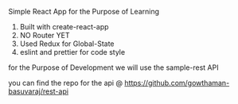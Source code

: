 Simple React App for the Purpose of Learning

1) Built with create-react-app
2) NO Router YET
3) Used Redux for Global-State
4) eslint and prettier for code style

for the Purpose of Development we will use the sample-rest API

you can find the repo for the api @ https://github.com/gowthaman-basuvaraj/rest-api